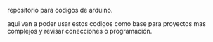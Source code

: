 repositorio para codigos de arduino.

aqui van a poder usar estos codigos como base para proyectos mas complejos y revisar conecciones o programación.
